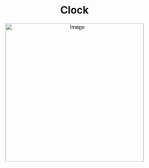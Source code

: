 <h1 align="center">Clock</h1>
<p align="center">
  <img src="https://www.icegif.com/wp-content/uploads/2023/08/icegif-695.gif" alt="Image" style="width: 380px; display: block; margin: 0 auto;" />
</p>
